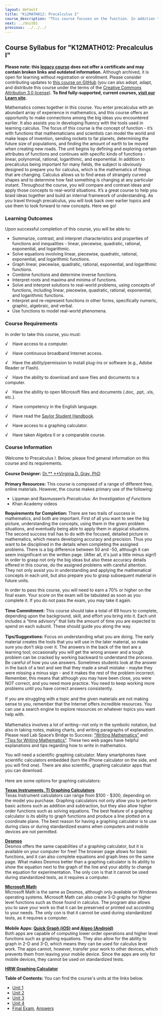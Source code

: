 ```yaml
---
layout: default
title: "K12MATH012: Precalculus I"
course_description: "This course focuses on the function. In addition to defining and exploring certain attributes of functions, the course address specific kinds of functions – linear, polynomial, rational, logarithmic, and exponential."
next: ../Unit01
previous: ../../../
---
```

Course Syllabus for "K12MATH012: Precalculus I"
-----------------------------------------------

**Please note: this [legacy course](https://sayloracademy.zendesk.com/hc/en-us/articles/206089967) does not offer a certificate and may contain 
broken links and outdated information.** Although archived, it is open 
for learning without registration or enrollment. Please consider contributing 
updates to [this course on GitHub](https://github.com/saylordotorg/course_k12math012) 
(you can also adopt, adapt, and distribute this course under the terms of 
the [Creative Commons Attribution 3.0 license](http://creativecommons.org/licenses/by/3.0/)). **To find fully-supported, current courses, [visit our 
Learn site](https://learn.saylor.org).**

Mathematics comes together in this course. You enter precalculus with an
abundant array of experience in mathematics, and this course offers an
opportunity to make connections among the big ideas you encountered
earlier. It also assists you in developing fluency with the tools used
in learning calculus. The focus of this course is the concept of
function - it’s with functions that mathematicians and scientists can
model the world and make leaps of invention, sending rockets to far
planets, determining the future size of populations, and finding the
amount of earth to be moved when creating new roads. The unit begins by
defining and exploring certain attributes of functions and continues
with specific kinds of functions - linear, polynomial, rational,
logarithmic, and exponential. In addition to precalculus being important
for many fields, the subject is obviously designed to prepare you for
calculus, which is the mathematics of things that are changing. Calculus
allows us to find areas of strangely curved shapes and to determine how
fast something is changing at any particular instant. Throughout the
course, you will compare and contrast ideas and apply those concepts to
real-world situations. It’s a great course to help you braid ideas
together and build an internal framework of understanding. As you travel
through precalculus, you will look back over earlier topics and use them
to look forward to new concepts. Here we go!

### Learning Outcomes

Upon successful completion of this course, you will be able to:

-   Summarize, contrast, and interpret characteristics and properties of
    functions and inequalities - linear, piecewise, quadratic, rational,
    exponential, and logarithmic.
-   Solve equations involving linear, piecewise, quadratic, rational,
    exponential, and logarithmic functions.
-   Graph linear, piecewise, quadratic, rational, exponential, and
    logarithmic functions.
-   Combine functions and determine inverse functions.
-   Interpret roots and maxima and minima of functions.
-   Solve and interpret solutions to real-world problems, using concepts
    of functions, including linear, piecewise, quadratic, rational,
    exponential, and logarithmic functions.
-   Interpret and re-represent functions in other forms, specifically
    numeric, graphic, algebraic, and verbal.
-   Use functions to model real-world phenomena.

### Course Requirements

In order to take this course, you must:  
  
 √    Have access to a computer.  
  
 √    Have continuous broadband Internet access.  
  
 √    Have the ability/permission to install plug-ins or software (e.g.,
Adobe Reader or Flash).  
  
 √    Have the ability to download and save files and documents to a
computer.  
  
 √    Have the ability to open Microsoft files and documents (.doc,
.ppt, .xls, etc.).  
  
 √    Have competency in the English language.  
  
 √    Have read the [Saylor Student
Handbook](http://www.saylor.org/site/wp-content/uploads/2012/05/Saylor-StudentHandbook.pdf).  
  
 √    Have access to a graphing calculator.  
  
 √    Have taken Algebra II or a comparable course.

### Course Information

Welcome to Precalculus I. Below, please find general information on this
course and its requirements.  
    
 **Course Designer:** [Dr.** **Virginia D. Gray,
PhD](http://www.saylor.org/faculty-a-g/#DrVirginiaDGray)                                   
    
 **Primary Resources:** This course is composed of a range of different
free, online materials. However, the course makes primary use of the
following:  

-   Lippman and Rasmussen’s *Precalculus: An Investigation of Functions*
-   Khan Academy videos

**Requirements for Completion:** There are two trails of success in
mathematics, and both are important. First of all you want to see the
big picture, understanding the concepts, using them in the given problem
situations, and eventually being able to apply them in atypical
situations. The second success trail has to do with the focused,
detailed picture in mathematics, which means developing accuracy and
precision. Thus you want to be disciplined in the details when
completing the assigned problems. There is a big difference between 50
and -50, although it can seem insignificant on the written page. (After
all, it's just a little minus sign!) In order to grasp not only the big
ideas but also these accuracy details offered in this course, do the
assigned problems with careful attention. They not only assist you in
understanding and applying the mathematical concepts in each unit, but
also prepare you to grasp subsequent material in future units.  
  
 In order to pass this course, you will need to earn a 70% or higher on
the final exam. Your score on the exam will be tabulated as soon as you
complete it. If you do not pass the exam, you may take it again.  
    
 **Time Commitment:** This course should take a total of 69 hours to
complete, depending upon the background, skill, and effort you bring
into it. Each unit includes a “time advisory” that lists the amount of
time you are expected to spend on each subunit. These should guide you
along the way.  
    
 **Tips/Suggestions:** Focus on understanding what you are doing. The
early material creates the tools that you will use in the later
material, so make sure you don’t skip over it. The answers in the back
of the text are a learning tool; occasionally you will get the wrong
answer and a tough problem can be cracked by working backward to
understand the process. Be careful of how you use answers. Sometimes
students look at the answer in the back of a text and see that they made
a small mistake - maybe they were missing a minus sign - and it makes
the rest of the problem incorrect. Remember, this means that although
you may have been close, you were NOT correct, and you need more
practice. You need to keep working more problems until you have correct
answers consistently.  
    
 If you are struggling with a topic and the given materials are not
making sense to you, remember that the Internet offers incredible
resources. You can use a search engine to explore resources on whatever
topics you want help with.  
    
 Mathematics involves a lot of writing--not only in the symbolic
notation, but also in taking notes, making charts, and writing
paragraphs of explanation. Please read Lab Space’s Bridge to Success:
[“Writing
Mathematics”](http://labspace.open.ac.uk/mod/oucontent/view.php?id=479219&section=5.1) and
[“Tips for Writing
Mathematics”](http://labspace.open.ac.uk/mod/oucontent/view.php?id=479219&section=5.4).
These two web pages have helpful explanations and tips regarding how to
write in mathematics.  
  
 You will need a scientific graphing calculator. Many smartphones have
scientific calculators embedded (turn the iPhone calculator on the side,
and you will find one). There are also scientific, graphing calculator
apps that you can download.    
    
 Here are some options for graphing calculators:  
  
 [**Texas Instruments, TI Graphing
Calculators**](http://education.ti.com/en/us/products/calculators)  
 Texas Instrument calculators can range from $100 - $300, depending on
the model you purchase. Graphing calculators not only allow you to
perform basic actions such as addition and subtraction, but they also
allow higher order functions such as solving equations. The best feature
of a graphing calculator is its ability to graph functions and produce a
line plotted on a coordinate plane. The best reason for having a
graphing calculator is to use during class or during standardized exams
when computers and mobile devices are not permitted.  
  
 [**Desmos**](https://www.desmos.com/calculator)  
 Desmos offers the same capabilities of a graphing calculator, but it is
available on your computer for free! The browser page allows for basic
functions, and it can also complete equations and graph lines on the
same page. What makes Desmos better than a graphing calculator is its
ability to show the equation next to the graph of the line and your
ability to change the equation for experimentation. The only con is that
it cannot be used during standardized tests, as it requires a
computer.  
  
 [**Microsoft
Math**](http://www.microsoft.com/en-us/download/details.aspx?id=15702#Instructions)  
 Microsoft Math is the same as Desmos, although only available on
Windows operating systems. Microsoft Math can also create 3-D graphs for
higher level functions such as those found in calculus. The program also
allows you to save your work so that it can be preserved or printed out
according to your needs. The only con is that it cannot be used during
standardized tests, as it requires a computer.  
    
 **Mobile Apps: [Quick Graph
(iOS)](https://itunes.apple.com/us/app/quick-graph/id292412367?mt=8) and [Algeo
(Android)](https://play.google.com/store/apps/details?id=com.algeo.algeo&hl=en)**  
 Both apps are capable of computing lower order operations and higher
level functions such as graphing equations. They also allow for the
ability to graph in 2-D and 3-D, which means they can be used for
calculus level work. The apps cannot, however, transfer your work to
other devices, which prevents them from leaving your mobile device.
Since the apps are only for mobile devices, they cannot be used on
standardized tests.  
  
 [**HRW Graphing
Calculator**](http://my.hrw.com/math06_07/nsmedia/tools/Graph_Calculator/graphCalc.html)  

**Table of Contents:** You can find the course's units at the links below.

- [Unit 1](https://legacy.saylor.org/k12math012/Unit01/)
- [Unit 2](https://legacy.saylor.org/k12math012/Unit02/)
- [Unit 3](https://legacy.saylor.org/k12math012/Unit03/)
- [Unit 4](https://legacy.saylor.org/k12math012/Unit04/)
- [Final Exam](http://saylordotorg.github.io/LegacyExams/K12/K12MATH012/K12MATH012-FinalExam.html), [Answers](http://saylordotorg.github.io/LegacyExams/K12/K12MATH012/K12MATH012-FinalExam-Answers.html)
